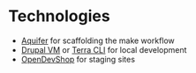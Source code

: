 # Technologies

* [Aquifer](aquifer.md) for scaffolding the make workflow
* [Drupal VM](drupalvm.md) or [Terra CLI](terra.md) for local development
* [OpenDevShop](opendevshop.md) for staging sites